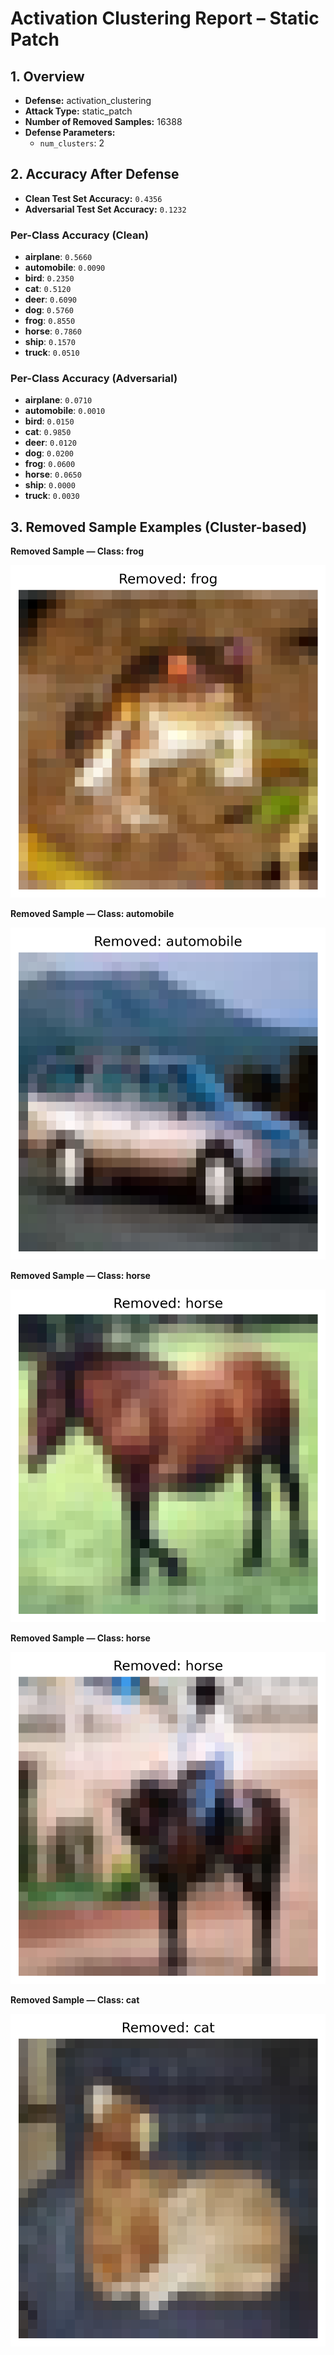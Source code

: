 # Activation Clustering Report – Static Patch

## 1. Overview
- **Defense:** activation_clustering
- **Attack Type:** static_patch
- **Number of Removed Samples:** 16388
- **Defense Parameters:**
  - `num_clusters`: 2

## 2. Accuracy After Defense
- **Clean Test Set Accuracy:** `0.4356`
- **Adversarial Test Set Accuracy:** `0.1232`

### Per-Class Accuracy (Clean)
- **airplane**: `0.5660`
- **automobile**: `0.0090`
- **bird**: `0.2350`
- **cat**: `0.5120`
- **deer**: `0.6090`
- **dog**: `0.5760`
- **frog**: `0.8550`
- **horse**: `0.7860`
- **ship**: `0.1570`
- **truck**: `0.0510`

### Per-Class Accuracy (Adversarial)
- **airplane**: `0.0710`
- **automobile**: `0.0010`
- **bird**: `0.0150`
- **cat**: `0.9850`
- **deer**: `0.0120`
- **dog**: `0.0200`
- **frog**: `0.0600`
- **horse**: `0.0650`
- **ship**: `0.0000`
- **truck**: `0.0030`

## 3. Removed Sample Examples (Cluster-based)

**Removed Sample — Class: frog**

![Removed](activation_removed/removed_0_6.png)

**Removed Sample — Class: automobile**

![Removed](activation_removed/removed_4_1.png)

**Removed Sample — Class: horse**

![Removed](activation_removed/removed_7_7.png)

**Removed Sample — Class: horse**

![Removed](activation_removed/removed_11_7.png)

**Removed Sample — Class: cat**

![Removed](activation_removed/removed_17_3.png)
